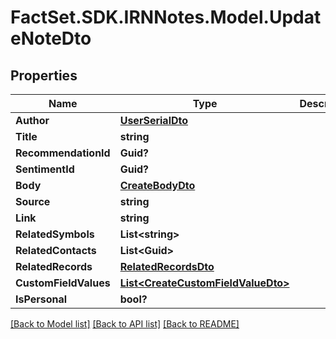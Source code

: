 # FactSet.SDK.IRNNotes.Model.UpdateNoteDto

## Properties

Name | Type | Description | Notes
------------ | ------------- | ------------- | -------------
**Author** | [**UserSerialDto**](UserSerialDto.md) |  | [optional] 
**Title** | **string** |  | [optional] 
**RecommendationId** | **Guid?** |  | [optional] 
**SentimentId** | **Guid?** |  | [optional] 
**Body** | [**CreateBodyDto**](CreateBodyDto.md) |  | [optional] 
**Source** | **string** |  | [optional] 
**Link** | **string** |  | [optional] 
**RelatedSymbols** | **List&lt;string&gt;** |  | [optional] 
**RelatedContacts** | **List&lt;Guid&gt;** |  | [optional] 
**RelatedRecords** | [**RelatedRecordsDto**](RelatedRecordsDto.md) |  | [optional] 
**CustomFieldValues** | [**List&lt;CreateCustomFieldValueDto&gt;**](CreateCustomFieldValueDto.md) |  | [optional] 
**IsPersonal** | **bool?** |  | [optional] 

[[Back to Model list]](../README.md#documentation-for-models) [[Back to API list]](../README.md#documentation-for-api-endpoints) [[Back to README]](../README.md)

